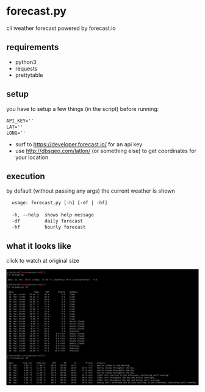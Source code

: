 # forecast.py
cli weather forecast powered by forecast.io

## requirements
- python3
- requests
- prettytable 

## setup
you have to setup a few things (in the script) before running:
```
API_KEY='' 
LAT=''
LONG=''
```
- surf to https://developer.forecast.io/ for an api key
- use http://dbsgeo.com/latlon/ (or something else) to get coordinates for your location

## execution
by default (without passing any args) the current weather is shown
```
  usage: forecast.py [-h] [-df | -hf]
  
  -h, --help  shows help message
  -df         daily forecast
  -hf         hourly forecast
```

## what it looks like
click to watch at original size

![preview](what_it_looks_like.png)
